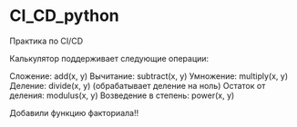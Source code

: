 # CI_CD_python
Практика по CI/CD

Калькулятор поддерживает следующие операции:

Сложение: add(x, y)
Вычитание: subtract(x, y)
Умножение: multiply(x, y)
Деление: divide(x, y) (обрабатывает деление на ноль)
Остаток от деления: modulus(x, y)
Возведение в степень: power(x, y)

Добавили функцию факториала!!